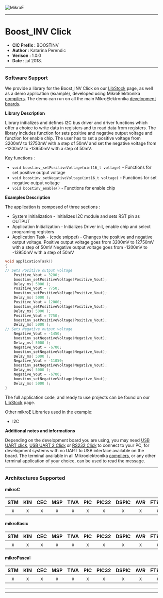 ![MikroE](http://www.mikroe.com/img/designs/beta/logo_small.png)

---

# Boost_INV Click

- **CIC Prefix**  : BOOSTINV
- **Author**      : Katarina Perendic
- **Verison**     : 1.0.0
- **Date**        : jul 2018.

---

### Software Support

We provide a library for the Boost_INV Click on our [LibStock](https://libstock.mikroe.com/projects/view/2495/boost-inv-click) 
page, as well as a demo application (example), developed using MikroElektronika 
[compilers](http://shop.mikroe.com/compilers). The demo can run on all the main 
MikroElektronika [development boards](http://shop.mikroe.com/development-boards).

**Library Description**

Library initializes and defines I2C bus driver and driver functions which offer a choice to write data in registers and to read data from registers.
The library includes function for sets positive and negative output voltage and function for enable chip.
The user has to set a positive voltage from 3200mV to 12750mV with a step of 50mV 
and set the negative voltage from -1200mV to -13950mV with a step of 50mV.

Key functions :

- ``` void boostinv_setPositiveVoltage(uint16_t voltage) ``` - Functions for set positive output voltage
- ``` void boostinv_setNegativeVoltage(int16_t voltage) ``` - Functions for set negative output voltage
- ``` void boostinv_enable() ``` - Functions for enable chip

**Examples Description**

The application is composed of three sections :

- System Initialization - Initializes I2C module and sets RST pin as OUTPUT
- Application Initialization - Initializes Driver init, enable chip and select programing registers
- Application Task - (code snippet) - Changes the positive and negative output voltage.
                                      Positive output voltage goes from 3200mV to 12750mV with a step of 50mV
                                      Negative output voltage goes from -1200mV to -13950mV with a step of 50mV


```.c
void applicationTask()
{
// Sets Positive output voltage
    Positive_Vout = 3200;
    boostinv_setPositiveVoltage(Positive_Vout);
    Delay_ms( 5000 );
    Positive_Vout = 7750;
    boostinv_setPositiveVoltage(Positive_Vout);
    Delay_ms( 5000 );
    Positive_Vout = 12000;
    boostinv_setPositiveVoltage(Positive_Vout);
    Delay_ms( 5000 );
    Positive_Vout = 7750;
    boostinv_setPositiveVoltage(Positive_Vout);
    Delay_ms( 5000 );
// Sets Negative output voltage
    Negative_Vout = -1450;
    boostinv_setNegativeVoltage(Negative_Vout);
    Delay_ms( 5000 );
    Negative_Vout = -6700;
    boostinv_setNegativeVoltage(Negative_Vout);
    Delay_ms( 5000 );
    Negative_Vout = -11050;
    boostinv_setNegativeVoltage(Negative_Vout);
    Delay_ms( 5000 );
    Negative_Vout = -6700;
    boostinv_setNegativeVoltage(Negative_Vout);
    Delay_ms( 5000 );
}
```

The full application code, and ready to use projects can be found on our 
[LibStock](https://libstock.mikroe.com/projects/view/2495/boost-inv-click) page.

Other mikroE Libraries used in the example:

- I2C

**Additional notes and informations**

Depending on the development board you are using, you may need 
[USB UART click](http://shop.mikroe.com/usb-uart-click), 
[USB UART 2 Click](http://shop.mikroe.com/usb-uart-2-click) or 
[RS232 Click](http://shop.mikroe.com/rs232-click) to connect to your PC, for 
development systems with no UART to USB interface available on the board. The 
terminal available in all Mikroelektronika 
[compilers](http://shop.mikroe.com/compilers), or any other terminal application 
of your choice, can be used to read the message.

---
### Architectures Supported

#### mikroC

| STM | KIN | CEC | MSP | TIVA | PIC | PIC32 | DSPIC | AVR | FT90x |
|:-:|:-:|:-:|:-:|:-:|:-:|:-:|:-:|:-:|:-:|
| x | x | x | x | x | x | x | x | x | x |

#### mikroBasic

| STM | KIN | CEC | MSP | TIVA | PIC | PIC32 | DSPIC | AVR | FT90x |
|:-:|:-:|:-:|:-:|:-:|:-:|:-:|:-:|:-:|:-:|
| x | x | x | x | x | x | x | x | x | x |

#### mikroPascal

| STM | KIN | CEC | MSP | TIVA | PIC | PIC32 | DSPIC | AVR | FT90x |
|:-:|:-:|:-:|:-:|:-:|:-:|:-:|:-:|:-:|:-:|
| x | x | x | x | x | x | x | x | x | x |

---
---
